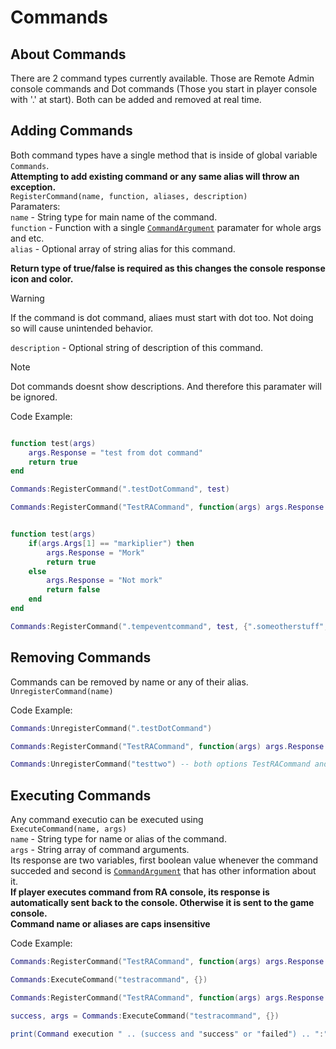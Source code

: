 # Commands

## About Commands
There are 2 command types currently available. Those are Remote Admin console commands and Dot commands (Those you start in player console with '.' at start). Both can be added and removed at real time.

## Adding Commands
Both command types have a single method that is inside of global variable `Commands`.<br> 
**Attempting to add existing command or any same alias will throw an exception.**<br>
`RegisterCommand(name, function, aliases, description)`<br>
Paramaters:<br>
`name` - String type for main name of the command.<br>
`function` - Function with a single [`CommandArgument`](https://github.com/davidsebesta1/LuaLabPlugin/blob/master/Docs/Objects/Commands/CommandArguments.md) paramater for whole args and etc.<br>
`alias` - Optional array of string alias for this command.<br>

**Return type of true/false is required as this changes the console response icon and color.**<br>

> [!WARNING]
> If the command is dot command, aliaes must start with dot too. Not doing so will cause unintended behavior.

`description` - Optional string of description of this command.<br>

> [!NOTE]
> Dot commands doesnt show descriptions. And therefore this paramater will be ignored.

Code Example:

```lua

function test(args)
    args.Response = "test from dot command"
    return true
end

Commands:RegisterCommand(".testDotCommand", test)
```

```lua
Commands:RegisterCommand("TestRACommand", function(args) args.Response = "remote admin" return false end, {"testtwo"}, "This is a test lua command description")
```

```lua

function test(args)
    if(args.Args[1] == "markiplier") then
        args.Response = "Mork"
        return true
    else 
        args.Response = "Not mork"
        return false
    end
end

Commands:RegisterCommand(".tempeventcommand", test, {".someotherstuff", ".andanother"})
```

## Removing Commands
Commands can be removed by name or any of their alias.<br>
`UnregisterCommand(name)`<br>

Code Example:

```lua
Commands:UnregisterCommand(".testDotCommand")
```

```lua
Commands:RegisterCommand("TestRACommand", function(args) args.Response = "remote admin" return false end, {"testtwo"}, "This is a test lua command description")

Commands:UnregisterCommand("testtwo") -- both options TestRACommand and testtwo are unregistered
```

## Executing Commands
Any command executio can be executed using<br>
`ExecuteCommand(name, args)`<br>
`name` - String type for name or alias of the command.<br>
`args` - String array of command arguments.<br>
Its response are two variables, first boolean value whenever the command succeded and second is [`CommandArgument`](https://github.com/davidsebesta1/LuaLabPlugin/blob/master/Docs/Objects/Commands/CommandArguments.md) that has other information about it.<br>
**If player executes command from RA console, its response is automatically sent back to the console. Otherwise it is sent to the game console.**<br>
**Command name or aliases are caps insensitive**<br>

Code Example:

```lua
Commands:RegisterCommand("TestRACommand", function(args) args.Response = "remote admin" return false end, {"testtwo"}, "This is a test lua command description")

Commands:ExecuteCommand("testracommand", {})
```

```lua
Commands:RegisterCommand("TestRACommand", function(args) args.Response = "remote admin" return false end, {"testtwo"}, "This is a test lua command description")

success, args = Commands:ExecuteCommand("testracommand", {})

print(Command execution " .. (success and "success" or "failed") .. ":" .. args.Response)
```
